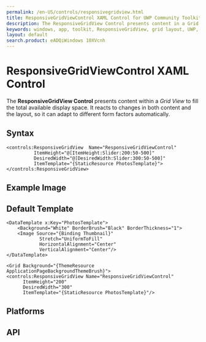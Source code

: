 ```yaml
---
permalink: /en-US/controls/responsivegridview.html
title: ResponsiveGridViewControl XAML Control for UWP Community Toolkit
description: The ResponsiveGridView Control presents content in a Grid View to fill available display space 
keywords: windows, app, toolkit, ResponsiveGridView, grid layout, UWP, XAML, Responsive Grid View, Grid View Control, Responsive Grid, form factors, display space
layout: default
search.product: eADQiWindows 10XVcnh
---
```


# ResponsiveGridViewControl XAML Control
The **ResponsiveGridView Control** presents content within a *Grid View* to fill the total available display space. It reacts to changes in both content and the layout, so it can adapt to different form factors automatically.

## Syntax
```xaml
<controls:ResponsiveGridView  Name="ResponsiveGridViewControl"
          ItemHeight="@[ItemHeight:Slider:200:50-500]"
          DesiredWidth="@[DesiredWidth:Slider:300:50-500]"
          ItemTemplate="{StaticResource PhotosTemplate}">
</controls:ResponsiveGridView>
```

## Example Image

## Default Template
```xaml
<DataTemplate x:Key="PhotosTemplate">
	<Background="White" BorderBrush="Black" BorderThickness="1">
	<Image Source="{Binding Thumbnail}"
            Stretch="UniformToFill"
            HorizontalAlignment="Center"
            VerticalAlignment="Center"/>
</DataTemplate>

<Grid Background="{ThemeResource ApplicationPageBackgroundThemeBrush}">
<controls:ResponsiveGridView Name="ResponsiveGridViewControl"
      ItemHeight="200"
      DesiredWidth="300"
      ItemTemplate="{StaticResource PhotosTemplate}"/>

```

## Platforms

## API
